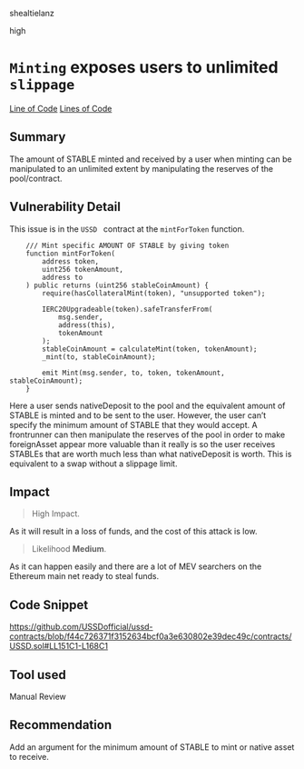 shealtielanz

high

# `Minting` exposes users to unlimited `slippage`

[Line of Code](https://github.com/USSDofficial/ussd-contracts/blob/f44c726371f3152634bcf0a3e630802e39dec49c/contracts/USSD.sol#L164)
[Lines of Code](https://github.com/USSDofficial/ussd-contracts/blob/f44c726371f3152634bcf0a3e630802e39dec49c/contracts/USSD.sol#LL151C1-L168C1)
## Summary
The amount of STABLE minted and received by a user when minting can be manipulated to an unlimited extent by manipulating the reserves of the pool/contract.
## Vulnerability Detail
This issue is in the  `USSD ` contract at the  `mintForToken` function.

```solidity
    /// Mint specific AMOUNT OF STABLE by giving token
    function mintForToken(
        address token,
        uint256 tokenAmount,
        address to
    ) public returns (uint256 stableCoinAmount) {
        require(hasCollateralMint(token), "unsupported token");

        IERC20Upgradeable(token).safeTransferFrom(
            msg.sender,
            address(this),
            tokenAmount
        );
        stableCoinAmount = calculateMint(token, tokenAmount);
        _mint(to, stableCoinAmount);

        emit Mint(msg.sender, to, token, tokenAmount, stableCoinAmount);
    }
```
Here a user sends nativeDeposit to the pool and the equivalent amount of STABLE is minted and to be sent to the user. However, the user can’t specify the minimum amount of STABLE that they would accept. A frontrunner can then manipulate the reserves of the pool in order to make foreignAsset appear more valuable than it really is so the user receives STABLEs that are worth much less than what nativeDeposit is worth. This is equivalent to a swap without a slippage limit.
## Impact
> High Impact.

As it will result in a loss of funds, and the cost of this attack is low.

> Likelihood **Medium**.  

As it can happen easily and there are a lot of MEV searchers on the Ethereum main net ready to steal funds.
## Code Snippet
https://github.com/USSDofficial/ussd-contracts/blob/f44c726371f3152634bcf0a3e630802e39dec49c/contracts/USSD.sol#LL151C1-L168C1
## Tool used

Manual Review

## Recommendation
Add an argument for the minimum amount of STABLE to mint or native asset to receive.
